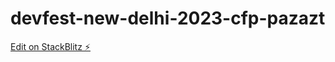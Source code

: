 # devfest-new-delhi-2023-cfp-pazazt

[Edit on StackBlitz ⚡️](https://stackblitz.com/edit/devfest-new-delhi-2023-cfp-pazazt)